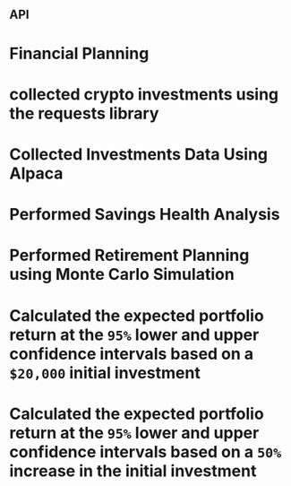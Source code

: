## API
# Financial Planning

# collected crypto investments using the requests library

# Collected Investments Data Using Alpaca

# Performed Savings Health Analysis

# Performed Retirement Planning using Monte Carlo Simulation

# Calculated the expected portfolio return at the `95%` lower and upper confidence intervals based on a `$20,000` initial investment

# Calculated the expected portfolio return at the `95%` lower and upper confidence intervals based on a `50%` increase in the initial investment